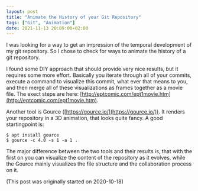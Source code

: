 ```yaml
---
layout: post
title: "Animate the History of your Git Repository"
tags: ["Git", "Animation"]
date: 2021-11-13 20:09:00+02:00
---
```


I was looking for a way to get an impression of the temporal development of my git repository.
So I chose to check for ways to animate the history of a git repository.

I found some DIY approach that should provide very nice results, but it requires some more effort.
Basically you iterate through all of your commits, execute a command to visualize this commit, what ever that means to you, and then merge all of these visualizations as frames together as a movie file.
The exect steps are here: [http://eptcomic.com/ept1movie.htm](http://eptcomic.com/ept1movie.htm).

Another tool is Gource ([https://gource.io/](https://gource.io/)).
It renders your repository in a 3D animation, that looks quite fancy.
A good startingpoint is:

    $ apt install gource
    $ gource -c 4.0 -s 1 -a 1 .

The major difference between the two tools and their results is, that with the first on you can visualize the content of the repository as it evolves, while the Gource mainly visualizes the file structure and the collaboration process on it.

(This post was originally started on 2020-10-18)
